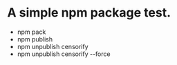# A simple npm package test.

- npm pack
- npm publish
- npm unpublish censorify
- npm unpublish censorify --force
